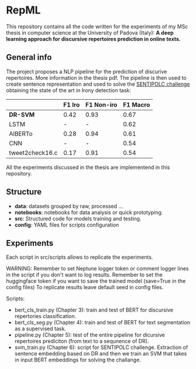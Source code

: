 # RepML
This repository contains all the code written for the experiments of my MSc thesis in computer science at the University of Padova (Italy): **A deep learning approach for discursive repertoires prediction in online texts.**

## General info
The project proposes a NLP pipeline for the prediction of discurive repertoires. More information in the thesis pdf.
The pipeline is then used to create sentence representation and used to solve the [SENTIPOLC challenge](http://www.di.unito.it/~tutreeb/sentipolc-evalita16/) obtaining the state of the art in Irony detection task:

|                 | F1 Iro | F1 Non-iro | F1 Macro |
|-----------------|--------|------------|----------|
| **DR-SVM**      | 0.42   | 0.93       | 0.67     |
| LSTM            | -      | -          | 0.62     |
| AlBERTo         | 0.28   | 0.94       | 0.61     |
| CNN             | -      | -          | 0.54     |
| tweet2check16.c | 0.17   | 0.91       | 0.54     |


All the experiments discussed in the thesis are implementend in this repository.

## Structure
* **data**: datasets grouped by raw, processed ...
* **notebooks**: notebooks for data analysis or quick prototyping. 
* **src**: Structured code for models training and testing.
* **config**: YAML files for scripts configuration

## Experiments
Each script in src/scripts allows to replicate the experiments.

WARNING: Remember to set Neptune logger token or comment logger lines in the script if you don't want to log results. Remember to set the huggingface token if you want to save the trained model (save=True in the config files)
To replicate results leave default seed in config files.

Scripts:
* bert_cls_train.py (Chapter 3): train and test of BERT for discursive repertories classification.
* bert_cls_seg.py (Chapter 4): train and test of BERT for text segmentation as a supervised task.
* pipeline.py (Chapter 5): test of the entire pipeline for dicursive repertoires prediciton (from text to a sequnence of DR).
* svm_train.py (Chapter 6): script for SENTIPOLC challenge. Extraction of sentence embedding based on DR and then we train an SVM that takes in input BERT embeddings for solving the challange. 
